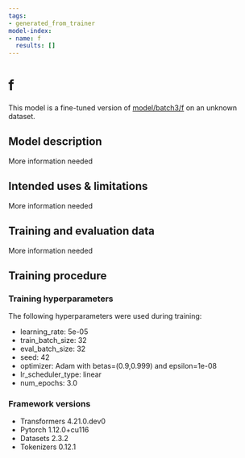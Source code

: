 ```yaml
---
tags:
- generated_from_trainer
model-index:
- name: f
  results: []
---
```


<!-- This model card has been generated automatically according to the information the Trainer had access to. You
should probably proofread and complete it, then remove this comment. -->

# f

This model is a fine-tuned version of [model/batch3/f](https://huggingface.co/model/batch3/f) on an unknown dataset.

## Model description

More information needed

## Intended uses & limitations

More information needed

## Training and evaluation data

More information needed

## Training procedure

### Training hyperparameters

The following hyperparameters were used during training:
- learning_rate: 5e-05
- train_batch_size: 32
- eval_batch_size: 32
- seed: 42
- optimizer: Adam with betas=(0.9,0.999) and epsilon=1e-08
- lr_scheduler_type: linear
- num_epochs: 3.0

### Framework versions

- Transformers 4.21.0.dev0
- Pytorch 1.12.0+cu116
- Datasets 2.3.2
- Tokenizers 0.12.1
